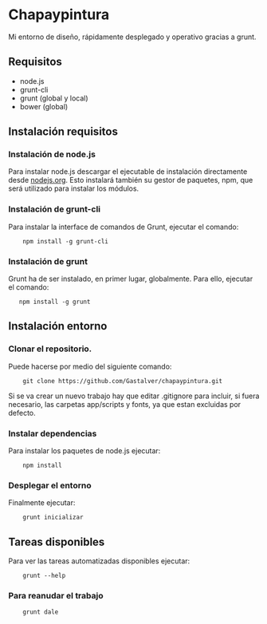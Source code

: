 # Chapaypintura
Mi entorno de diseño, rápidamente desplegado y operativo gracias a grunt.

## Requisitos
* node.js
* grunt-cli
* grunt (global y local)
* bower (global)

## Instalación requisitos
### Instalación de node.js
Para instalar node.js descargar el ejecutable de instalación directamente desde [nodejs.org](http://nodejs.org). Esto instalará también su gestor de paquetes, npm, que será utilizado para instalar los módulos.
### Instalación de grunt-cli
Para instalar la interface de comandos de Grunt, ejecutar el comando:
```shell
    npm install -g grunt-cli
```
### Instalación de grunt
Grunt ha de ser instalado, en primer lugar, globalmente. Para ello, ejecutar el comando:
 ```shell
    npm install -g grunt
 ```
## Instalación entorno
### Clonar el repositorio.
Puede hacerse por medio del siguiente comando: 

```shell
    git clone https://github.com/Gastalver/chapaypintura.git
```
Si se va crear un nuevo trabajo hay que editar .gitignore para incluir, si fuera necesario, las carpetas app/scripts y fonts, ya que estan excluidas por defecto.


### Instalar dependencias
Para instalar los paquetes de node.js ejecutar:

```shell
    npm install
```
### Desplegar el entorno
Finalmente ejecutar:
```shell
    grunt inicializar
```

## Tareas disponibles
Para ver las tareas automatizadas disponibles ejecutar:
```shell
    grunt --help
```
### Para reanudar el trabajo
```shell
    grunt dale
```




